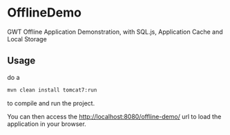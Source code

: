 OfflineDemo
===========

GWT Offline Application Demonstration, with SQL.js, Application Cache and Local Storage

## Usage

do a 

```bash
mvn clean install tomcat7:run
```

to compile and run the project.

You can then access the [http://localhost:8080/offline-demo/](http://localhost:8080/offline-demo/) url to load the application in your browser.